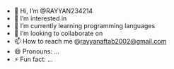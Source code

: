 - 👋 Hi, I’m @RAYYAN234214
- 👀 I’m interested in 
- 🌱 I’m currently learning programming languages
- 💞️ I’m looking to collaborate on 
- 📫 How to reach me @rayyanaftab2002@gmail.com
- 😄 Pronouns: ...
- ⚡ Fun fact: ...

<!---
RAYYAN234214/RAYYAN234214 is a ✨ special ✨ repository because its `README.md` (this file) appears on your GitHub profile.
You can click the Preview link to take a look at your changes.
--->
